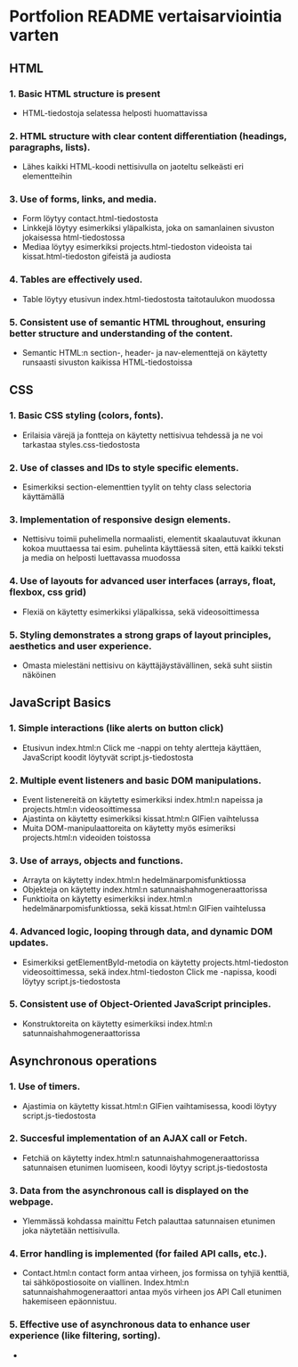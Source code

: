 # Portfolion README vertaisarviointia varten

## HTML
### 1. Basic HTML structure is present
- HTML-tiedostoja selatessa helposti huomattavissa

### 2. HTML structure with clear content differentiation (headings, paragraphs, lists).
- Lähes kaikki HTML-koodi nettisivulla on jaoteltu selkeästi eri elementteihin

### 3. Use of forms, links, and media.
- Form löytyy contact.html-tiedostosta
- Linkkejä löytyy esimerkiksi yläpalkista, joka on samanlainen sivuston jokaisessa html-tiedostossa
- Mediaa löytyy esimerkiksi projects.html-tiedoston videoista tai kissat.html-tiedoston gifeistä ja audiosta

### 4. Tables are effectively used.
- Table löytyy etusivun index.html-tiedostosta taitotaulukon muodossa

### 5. Consistent use of semantic HTML throughout, ensuring better structure and understanding of the content.
- Semantic HTML:n section-, header- ja nav-elementtejä on käytetty runsaasti sivuston kaikissa HTML-tiedostoissa
## CSS
### 1. Basic CSS styling (colors, fonts).
- Erilaisia värejä ja fontteja on käytetty nettisivua tehdessä ja ne voi tarkastaa styles.css-tiedostosta

### 2. Use of classes and IDs to style specific elements.
- Esimerkiksi section-elementtien tyylit on tehty class selectoria käyttämällä

### 3. Implementation of responsive design elements.
- Nettisivu toimii puhelimella normaalisti, elementit skaalautuvat ikkunan kokoa muuttaessa tai esim. puhelinta käyttäessä siten, että kaikki teksti ja media on helposti luettavassa muodossa

### 4. Use of layouts for advanced user interfaces (arrays, float, flexbox, css grid)
- Flexiä on käytetty esimerkiksi yläpalkissa, sekä videosoittimessa

### 5. Styling demonstrates a strong graps of layout principles, aesthetics and user experience.
- Omasta mielestäni nettisivu on käyttäjäystävällinen, sekä suht siistin näköinen

## JavaScript Basics
### 1. Simple interactions (like alerts on button click)
- Etusivun index.html:n Click me -nappi on tehty alertteja käyttäen, JavaScript koodit löytyvät script.js-tiedostosta

### 2. Multiple event listeners and basic DOM manipulations.
- Event listenereitä on käytetty esimerkiksi index.html:n napeissa ja projects.html:n videosoittimessa
- Ajastinta on käytetty esimerkiksi kissat.html:n GIFien vaihtelussa
- Muita DOM-manipulaattoreita on käytetty myös esimeriksi projects.html:n videoiden toistossa

### 3. Use of arrays, objects and functions.
- Arrayta on käytetty index.html:n hedelmänarpomisfunktiossa
- Objekteja on käytetty index.html:n satunnaishahmogeneraattorissa
- Funktioita on käytetty esimerkiksi index.html:n hedelmänarpomisfunktiossa, sekä kissat.html:n GIFien vaihtelussa

### 4. Advanced logic, looping through data, and dynamic DOM updates.
- Esimerkiksi getElementById-metodia on käytetty projects.html-tiedoston videosoittimessa, sekä index.html-tiedoston Click me -napissa, koodi löytyy script.js-tiedostosta

### 5. Consistent use of Object-Oriented JavaScript principles.
- Konstruktoreita on käytetty esimerkiksi index.html:n satunnaishahmogeneraattorissa

## Asynchronous operations
### 1. Use of timers.
- Ajastimia on käytetty kissat.html:n GIFien vaihtamisessa, koodi löytyy script.js-tiedostosta

### 2. Succesful implementation of an AJAX call or Fetch.
- Fetchiä on käytetty index.html:n satunnaishahmogeneraattorissa satunnaisen etunimen luomiseen, koodi löytyy script.js-tiedostosta

### 3. Data from the asynchronous call is displayed on the webpage.
- Ylemmässä kohdassa mainittu Fetch palauttaa satunnaisen etunimen joka näytetään nettisivulla.

### 4. Error handling is implemented (for failed API calls, etc.).
- Contact.html:n contact form antaa virheen, jos formissa on tyhjiä kenttiä, tai sähköpostiosoite on viallinen. Index.html:n satunnaishahmogeneraattori antaa myös virheen jos API Call etunimen hakemiseen epäonnistuu.

### 5. Effective use of asynchronous data to enhance user experience (like filtering, sorting).
-